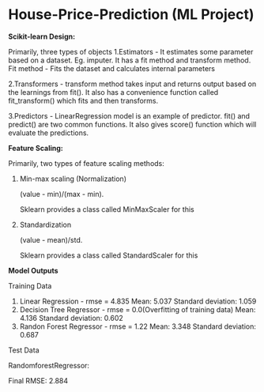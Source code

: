 # House-Price-Prediction (ML Project)
**Scikit-learn Design:**

Primarily, three types of objects
1.Estimators - It estimates some parameter based on a dataset. Eg. imputer. It has a fit method and transform method. Fit method - Fits the dataset and calculates internal parameters

2.Transformers - transform method takes input and returns output based on the learnings from fit(). It also has a convenience function called fit_transform() which fits and then transforms.

3.Predictors - LinearRegression model is an example of predictor. fit() and predict() are two common functions. It also gives score() function which will evaluate the predictions.

**Feature Scaling:**

Primarily, two types of feature scaling methods:
1. Min-max scaling (Normalization)

    (value - min)/(max - min).

    Sklearn provides a class called MinMaxScaler for this
    
2. Standardization

    (value - mean)/std.

    Sklearn provides a class called StandardScaler for this

**Model Outputs**

Training Data

1. Linear Regression - rmse = 4.835
Mean:  5.037
Standard deviation:  1.059
2. Decision Tree Regressor - rmse = 0.0(Overfitting of training data)
Mean:  4.136
Standard deviation:  0.602
3. Randon Forest Regressor - rmse = 1.22
Mean:  3.348
Standard deviation:  0.687


Test Data

RandomforestRegressor:

Final RMSE: 2.884





